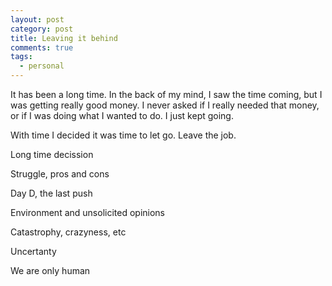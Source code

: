 ```yaml
---
layout: post
category: post
title: Leaving it behind
comments: true
tags:
  - personal
---
```


It has been a long time. In the back of my mind, I saw the time coming, but I
was getting really good money. I never asked if I really needed that money, or
if I was doing what I wanted to do. I just kept going.

With time I decided it was time to let go. Leave the job.

Long time decission

Struggle, pros and cons

Day D, the last push

Environment and unsolicited opinions

Catastrophy, crazyness, etc

Uncertanty

We are only human


